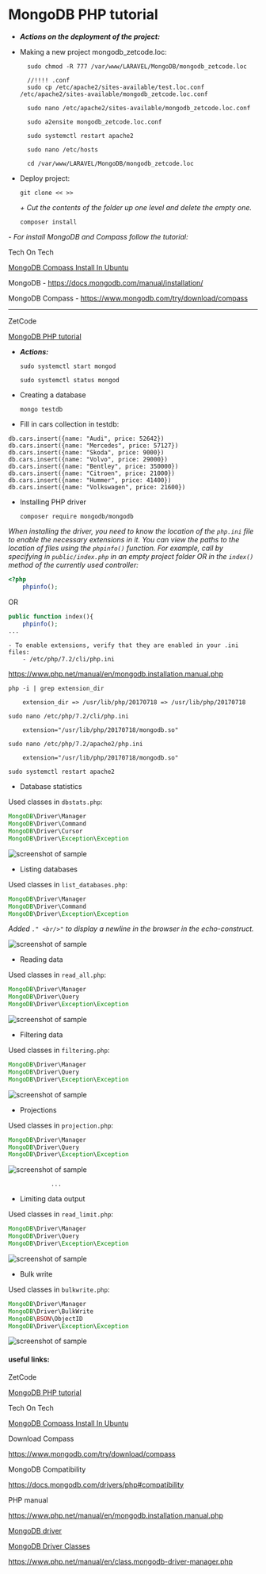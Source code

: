 MongoDB PHP tutorial
====================================================

* ***Actions on the deployment of the project:***

- Making a new project mongodb_zetcode.loc:
				
		sudo chmod -R 777 /var/www/LARAVEL/MongoDB/mongodb_zetcode.loc

		//!!!! .conf
		sudo cp /etc/apache2/sites-available/test.loc.conf /etc/apache2/sites-available/mongodb_zetcode.loc.conf
				
		sudo nano /etc/apache2/sites-available/mongodb_zetcode.loc.conf

		sudo a2ensite mongodb_zetcode.loc.conf

		sudo systemctl restart apache2

		sudo nano /etc/hosts
		
		cd /var/www/LARAVEL/MongoDB/mongodb_zetcode.loc
				
- Deploy project:

	`git clone << >>`
	
	_+ Сut the contents of the folder up one level and delete the empty one._

	`composer install`		
											
_- For install MongoDB and Compass follow the tutorial:_

Tech On Tech	

[MongoDB Compass Install In Ubuntu]( https://www.youtube.com/watch?v=No_DXalfy60&ab_channel=ProgrammingKnowledge )

MongoDB - 
<https://docs.mongodb.com/manual/installation/>

MongoDB Compass - 
<https://www.mongodb.com/try/download/compass>
									
---									
			
ZetCode
			
[MongoDB PHP tutorial]( http://zetcode.com/db/mongodbphp/ )

* ***Actions:***

	`sudo systemctl start mongod`

	`sudo systemctl status mongod`

- Creating a database 

	`mongo testdb`

- Fill in cars collection in testdb:

```
db.cars.insert({name: "Audi", price: 52642})
db.cars.insert({name: "Mercedes", price: 57127})
db.cars.insert({name: "Skoda", price: 9000})
db.cars.insert({name: "Volvo", price: 29000})
db.cars.insert({name: "Bentley", price: 350000})
db.cars.insert({name: "Citroen", price: 21000})
db.cars.insert({name: "Hummer", price: 41400})
db.cars.insert({name: "Volkswagen", price: 21600})
```	

- Installing PHP driver

	`composer require mongodb/mongodb`

_When installing the driver, you need to know the location of the `php.ini` file to enable the necessary extensions in it. You can view the paths to the location of files using the `phpinfo()` function. For example, call by specifying in `public/indeх.php` in an empty project folder OR in the `index()` method of the currently used controller:_

```php
<?php
	phpinfo();
```

OR

```php
public function index(){
	phpinfo();
...	
```

	- To enable extensions, verify that they are enabled in your .ini files:
		- /etc/php/7.2/cli/php.ini

<https://www.php.net/manual/en/mongodb.installation.manual.php>

	php -i | grep extension_dir
		
		extension_dir => /usr/lib/php/20170718 => /usr/lib/php/20170718

	sudo nano /etc/php/7.2/cli/php.ini
		
		extension="/usr/lib/php/20170718/mongodb.so"

	sudo nano /etc/php/7.2/apache2/php.ini
	
		extension="/usr/lib/php/20170718/mongodb.so"
		
	sudo systemctl restart apache2		

- Database statistics

Used classes in `dbstats.php`:

```php
MongoDB\Driver\Manager
MongoDB\Driver\Command
MongoDB\Driver\Cursor
MongoDB\Driver\Exception\Exception
```

![screenshot of sample]( https://github.com/mslobodyanyuk/mongodb_zetcode/blob/master/public/images/1.png )

- Listing databases

Used classes in `list_databases.php`:

```php
MongoDB\Driver\Manager
MongoDB\Driver\Command
MongoDB\Driver\Exception\Exception
```

_Added `." <br/>"` to display a newline in the browser in the echo-construct._

![screenshot of sample]( https://github.com/mslobodyanyuk/mongodb_zetcode/blob/master/public/images/2.png )

- Reading data

Used classes in `read_all.php`:

```php
MongoDB\Driver\Manager
MongoDB\Driver\Query
MongoDB\Driver\Exception\Exception
```

![screenshot of sample]( https://github.com/mslobodyanyuk/mongodb_zetcode/blob/master/public/images/3.png )

- Filtering data

Used classes in `filtering.php`:

```php
MongoDB\Driver\Manager
MongoDB\Driver\Query
MongoDB\Driver\Exception\Exception
```

![screenshot of sample]( https://github.com/mslobodyanyuk/mongodb_zetcode/blob/master/public/images/4.png )

- Projections

Used classes in `projection.php`:

```php
MongoDB\Driver\Manager
MongoDB\Driver\Query
MongoDB\Driver\Exception\Exception
```

![screenshot of sample]( https://github.com/mslobodyanyuk/mongodb_zetcode/blob/master/public/images/5.png )

                ...

- Limiting data output

Used classes in `read_limit.php`:

```php
MongoDB\Driver\Manager
MongoDB\Driver\Query
MongoDB\Driver\Exception\Exception
```

![screenshot of sample]( https://github.com/mslobodyanyuk/mongodb_zetcode/blob/master/public/images/6.png )

- Bulk write

Used classes in `bulkwrite.php`:

```php
MongoDB\Driver\Manager
MongoDB\Driver\BulkWrite
MongoDB\BSON\ObjectID
MongoDB\Driver\Exception\Exception
```

![screenshot of sample]( https://github.com/mslobodyanyuk/mongodb_zetcode/blob/master/public/images/7.png )

#### useful links:

ZetCode
			
[MongoDB PHP tutorial]( http://zetcode.com/db/mongodbphp/ )

Tech On Tech	

[MongoDB Compass Install In Ubuntu]( https://www.youtube.com/watch?v=No_DXalfy60&ab_channel=TechOnTech )

Download Compass 

<https://www.mongodb.com/try/download/compass>

MongoDB Compatibility

<https://docs.mongodb.com/drivers/php#compatibility>

PHP manual

<https://www.php.net/manual/en/mongodb.installation.manual.php>

[MongoDB driver]( https://www.php.net/manual/en/set.mongodb.php )

[MongoDB Driver Classes]( https://www.php.net/manual/ru/book.mongodb.php )

<https://www.php.net/manual/en/class.mongodb-driver-manager.php>